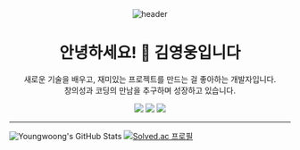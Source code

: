 <div align="center">
  
  <img src="https://capsule-render.vercel.app/api?type=Cylinder&color=gradient&height=150&section=header&text=👋Welcome&fontAlign=45&desc=Youngwoong%20Profile&fontSize=50&descAlignY=70&descAlign=60&animation=fadeIn" alt="header"/>

  <h1>안녕하세요! 👋 김영웅입니다</h1>

  <p>
    새로운 기술을 배우고, 재미있는 프로젝트를 만드는 걸 좋아하는 개발자입니다.<br/>
    창의성과 코딩의 만남을 추구하며 성장하고 있습니다.
  </p>

  <p>
    <a href="https://github.com/Kyoungwoong"><img src="https://img.shields.io/badge/GitHub-000000?style=flat&logo=github&logoColor=white"/></a>
    <a href="https://dev-hiro.tistory.com"><img src="https://img.shields.io/badge/Blog-FF9800?style=flat&logo=blogger&logoColor=white"/></a>
    <a href="mailto:kyy980708@gmail.com"><img src="https://img.shields.io/badge/E-mail-D14836?style=flat&logo=gmail&logoColor=white"/></a>
  </p>

</div>

---

![Youngwoong's GitHub Stats](https://github-readme-stats.vercel.app/api?username=Kyoungwoong&show_icons=true&theme=tokyonight)
[![Solved.ac
프로필](http://mazassumnida.wtf/api/v2/generate_badge?boj=kyy980708)](https://solved.ac/kyy980708)
<!--
[![trophy](https://github-profile-trophy.vercel.app/?username=Kyoungwoong&theme=gruvbox)](https://github.com/ryo-ma/github-profile-trophy)
-->

